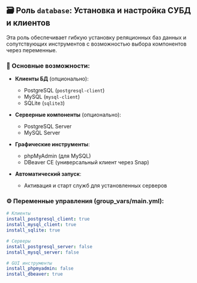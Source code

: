 ## 🗃 Роль `database`: Установка и настройка СУБД и клиентов

Эта роль обеспечивает гибкую установку реляционных баз данных и сопутствующих инструментов с возможностью выбора компонентов через переменные.

### 📌 Основные возможности:

- **Клиенты БД** (опционально):
  - PostgreSQL (`postgresql-client`)
  - MySQL (`mysql-client`)
  - SQLite (`sqlite3`)

- **Серверные компоненты** (опционально):
  - PostgreSQL Server
  - MySQL Server

- **Графические инструменты**:
  - phpMyAdmin (для MySQL)
  - DBeaver CE (универсальный клиент через Snap)

- **Автоматический запуск**:
  - Активация и старт служб для установленных серверов

### ⚙️ Переменные управления (group_vars/main.yml):

```yaml
# Клиенты
install_postgresql_client: true
install_mysql_client: true
install_sqlite: true

# Серверы
install_postgresql_server: false
install_mysql_server: false

# GUI инструменты
install_phpmyadmin: false
install_dbeaver: true
